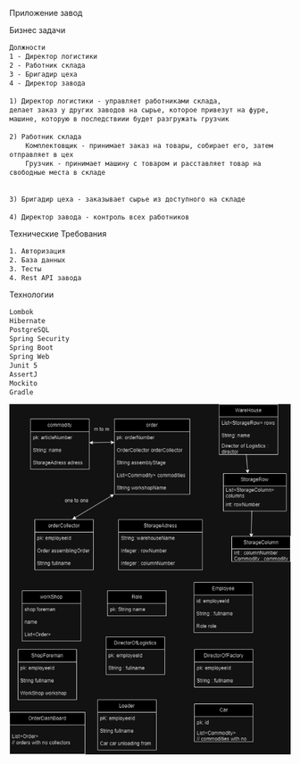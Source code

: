 Приложение завод

Бизнес задачи 

	Должности
	1 - Директор логистики
	2 - Работник склада
	3 - Бригадир цеха
	4 - Директор завода

	1) Директор логистики - управляет работниками склада,
    делает заказ у других заводов на сырье, которое привезут на фуре,
    машине, которую в последствиии будет разгружать грузчик

	2) Работник склада 
		Комплектовщик - принимает заказ на товары, собирает его, затем отправляет в цех
		Грузчик - принимает машину с товаром и расставляет товар на свободные места в складе
	

	3) Бригадир цеха - заказывает сырье из доступного на складе

	4) Директор завода - контроль всех работников



Технические Требования 

	1. Авторизация
	2. База данных
	3. Тесты
	4. Rest API завода

Технологии 

	Lombok
	Hibernate
	PostgreSQL
	Spring Security
	Spring Boot
	Spring Web
	Junit 5
	AssertJ
	Mockito
	Gradle

![Entities Schema](ForReadme/WareHouse.drawio.png)